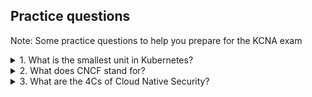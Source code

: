 ## Practice questions

Note: Some practice questions to help you prepare for the KCNA exam

<details close>
<summary>1. What is the smallest unit in Kubernetes?</summary>
<br>

1. Docker
2. Deployment
3. Image
4. Pod

</details>

<details close>
<summary>2. What does CNCF stand for?</summary>
<br>

1. Cloud Native Container Foundation
2. Cloud Native Computing Federation
3. Cloud Native Computing Foundation
4. Cloud Native Cloud Federation

</details>

<details close>
<summary>3. What are the 4Cs of Cloud Native Security?</summary>
<br>

1. Cluster, Cloud, Containers, Compute
2. Compute, Cloud, Code, Containers
3. Code, Container, Cluster, Cloud
4. Code, Containers, Computer, Computing

</details>
